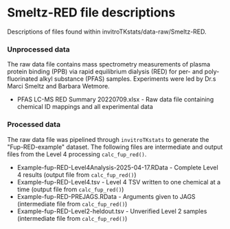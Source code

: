 # Smeltz-RED file descriptions 

Descriptions of files found within invitroTKstats/data-raw/Smeltz-RED. 

### Unprocessed data 
The raw data file contains mass spectrometry measurements of plasma protein binding (PPB) via rapid equilibrium dialysis (RED) for per- and poly-fluorinated alkyl substance (PFAS) samples. Experiments were led by Dr.s Marci Smeltz and Barbara Wetmore.

  * PFAS LC-MS RED Summary 20220709.xlsx - Raw data file containing chemical ID mappings and all experimental data 

### Processed data 
The raw data file was pipelined through `invitroTKstats` to generate the "Fup-RED-example" dataset. The following files are intermediate and output files from the Level 4 processing `calc_fup_red()`.
  
  * Example-fup-RED-Level4Analysis-2025-04-17.RData - Complete Level 4 results (output file from `calc_fup_red()`)
  * Example-fup-RED-Level4.tsv - Level 4 TSV written to one chemical at a time (output file from `calc_fup_red()`)
  * Example-fup-RED-PREJAGS.RData - Arguments given to JAGS (intermediate file from `calc_fup_red()`)
  * Example-fup-RED-Level2-heldout.tsv - Unverified Level 2 samples (intermediate file from `calc_fup_red()`)